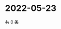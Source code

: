 # 2022-05-23

共 0 条

<!-- BEGIN WEIBO -->
<!-- 最后更新时间 Mon May 23 2022 04:16:37 GMT+0800 (China Standard Time) -->

<!-- END WEIBO -->
